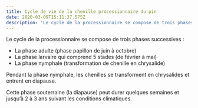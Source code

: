 ```yaml
---
title: Cycle de vie de la chenille processionnaire du pin
date: 2020-03-09T15:11:37.575Z
description: 'Le cycle de la processionnaire se compose de trois phases successives :'
---
```

Le cycle de la processionnaire se compose de trois phases successives :

* La phase adulte (phase papillon de juin à octobre)
* La phase larvaire qui comprend 5 stades (de février à mai)
* La phase nymphale (transformation de chenille en chrysalide)

Pendant la phase nymphale, les chenilles se transforment en chrysalides et entrent en diapause.

Cette phase souterraine (la diapause) peut durer quelques semaines et jusqu’à 2 à 3 ans suivant les conditions climatiques.